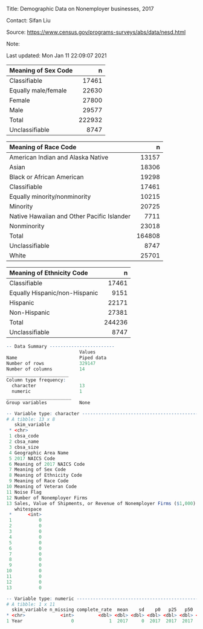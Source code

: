 
Title:  Demographic Data on Nonemployer businesses, 2017  

Contact:  Sifan Liu  

Source:  https://www.census.gov/programs-surveys/abs/data/nesd.html  

Note:    

Last updated:  Mon Jan 11 22:09:07 2021 



|Meaning of Sex Code |      n|
|:-------------------|------:|
|Classifiable        |  17461|
|Equally male/female |  22630|
|Female              |  27800|
|Male                |  29577|
|Total               | 222932|
|Unclassifiable      |   8747|

|Meaning of Race Code                       |      n|
|:------------------------------------------|------:|
|American Indian and Alaska Native          |  13157|
|Asian                                      |  18306|
|Black or African American                  |  19298|
|Classifiable                               |  17461|
|Equally minority/nonminority               |  10215|
|Minority                                   |  20725|
|Native Hawaiian and Other Pacific Islander |   7711|
|Nonminority                                |  23018|
|Total                                      | 164808|
|Unclassifiable                             |   8747|
|White                                      |  25701|

|Meaning of Ethnicity Code     |      n|
|:-----------------------------|------:|
|Classifiable                  |  17461|
|Equally Hispanic/non-Hispanic |   9151|
|Hispanic                      |  22171|
|Non-Hispanic                  |  27381|
|Total                         | 244236|
|Unclassifiable                |   8747|


```r
-- Data Summary ------------------------
                           Values    
Name                       Piped data
Number of rows             329147    
Number of columns          14        
_______________________              
Column type frequency:               
  character                13        
  numeric                  1         
________________________             
Group variables            None      

-- Variable type: character --------------------------------------------------------------------------------------------------
# A tibble: 13 x 8
   skim_variable                                                       n_missing complete_rate   min   max empty n_unique
 * <chr>                                                                   <int>         <dbl> <int> <int> <int>    <int>
 1 cbsa_code                                                                   0             1     5     5     0      932
 2 cbsa_name                                                                   0             1     7    46     0      932
 3 cbsa_size                                                                   0             1     5    17     0        5
 4 Geographic Area Name                                                        0             1    18    57     0      932
 5 2017 NAICS Code                                                             0             1     2     5     0       19
 6 Meaning of 2017 NAICS Code                                                  0             1     9    72     0       19
 7 Meaning of Sex Code                                                         0             1     4    19     0        6
 8 Meaning of Ethnicity Code                                                   0             1     5    29     0        6
 9 Meaning of Race Code                                                        0             1     5    42     0       11
10 Meaning of Veteran Code                                                     0             1     5    26     0        6
11 Noise Flag                                                                  0             1     1     1     0        3
12 Number of Nonemployer Firms                                                 0             1     1     9     0      609
13 Sales, Value of Shipments, or Revenue of Nonemployer Firms ($1,000)         0             1     1    11     0    70507
   whitespace
 *      <int>
 1          0
 2          0
 3          0
 4          0
 5          0
 6          0
 7          0
 8          0
 9          0
10          0
11          0
12          0
13          0

-- Variable type: numeric ----------------------------------------------------------------------------------------------------
# A tibble: 1 x 11
  skim_variable n_missing complete_rate  mean    sd    p0   p25   p50   p75  p100 hist 
* <chr>             <int>         <dbl> <dbl> <dbl> <dbl> <dbl> <dbl> <dbl> <dbl> <chr>
1 Year                  0             1  2017     0  2017  2017  2017  2017  2017 <U+2581><U+2581><U+2587><U+2581><U+2581>
```
